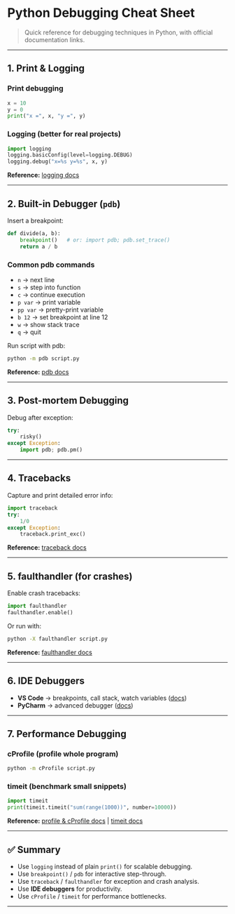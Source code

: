 # Python Debugging Cheat Sheet

> Quick reference for debugging techniques in Python, with official documentation links.

---

## 1. Print & Logging

### Print debugging
```python
x = 10
y = 0
print("x =", x, "y =", y)
```

### Logging (better for real projects)
```python
import logging
logging.basicConfig(level=logging.DEBUG)
logging.debug("x=%s y=%s", x, y)
```

**Reference:** [logging docs](https://docs.python.org/3/library/logging.html)

---

## 2. Built-in Debugger (`pdb`)

Insert a breakpoint:
```python
def divide(a, b):
    breakpoint()   # or: import pdb; pdb.set_trace()
    return a / b
```

### Common pdb commands
- `n` → next line  
- `s` → step into function  
- `c` → continue execution  
- `p var` → print variable  
- `pp var` → pretty-print variable  
- `b 12` → set breakpoint at line 12  
- `w` → show stack trace  
- `q` → quit

Run script with pdb:
```bash
python -m pdb script.py
```

**Reference:** [pdb docs](https://docs.python.org/3/library/pdb.html)

---

## 3. Post-mortem Debugging

Debug after exception:
```python
try:
    risky()
except Exception:
    import pdb; pdb.pm()
```

---

## 4. Tracebacks

Capture and print detailed error info:
```python
import traceback
try:
    1/0
except Exception:
    traceback.print_exc()
```

**Reference:** [traceback docs](https://docs.python.org/3/library/traceback.html)

---

## 5. faulthandler (for crashes)

Enable crash tracebacks:
```python
import faulthandler
faulthandler.enable()
```

Or run with:
```bash
python -X faulthandler script.py
```

**Reference:** [faulthandler docs](https://docs.python.org/3/library/faulthandler.html)

---

## 6. IDE Debuggers

- **VS Code** → breakpoints, call stack, watch variables ([docs](https://code.visualstudio.com/docs/editor/debugging))  
- **PyCharm** → advanced debugger ([docs](https://www.jetbrains.com/help/pycharm/debugging-code.html))

---

## 7. Performance Debugging

### cProfile (profile whole program)
```bash
python -m cProfile script.py
```

### timeit (benchmark small snippets)
```python
import timeit
print(timeit.timeit("sum(range(1000))", number=10000))
```

**Reference:** [profile & cProfile docs](https://docs.python.org/3/library/profile.html) | [timeit docs](https://docs.python.org/3/library/timeit.html)

---

## ✅ Summary

- Use `logging` instead of plain `print()` for scalable debugging.  
- Use `breakpoint()` / `pdb` for interactive step-through.  
- Use `traceback` / `faulthandler` for exception and crash analysis.  
- Use **IDE debuggers** for productivity.  
- Use `cProfile` / `timeit` for performance bottlenecks.

---
